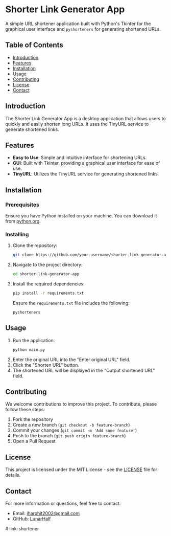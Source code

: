 # Shorter Link Generator App

A simple URL shortener application built with Python's Tkinter for the graphical user interface and `pyshorteners` for generating shortened URLs.

## Table of Contents

- [Introduction](#introduction)
- [Features](#features)
- [Installation](#installation)
- [Usage](#usage)
- [Contributing](#contributing)
- [License](#license)
- [Contact](#contact)

## Introduction

The Shorter Link Generator App is a desktop application that allows users to quickly and easily shorten long URLs. It uses the TinyURL service to generate shortened links.

## Features

- **Easy to Use**: Simple and intuitive interface for shortening URLs.
- **GUI**: Built with Tkinter, providing a graphical user interface for ease of use.
- **TinyURL**: Utilizes the TinyURL service for generating shortened links.

## Installation

### Prerequisites

Ensure you have Python installed on your machine. You can download it from [python.org](https://www.python.org/).

### Installing

1. Clone the repository:
    ```sh
    git clone https://github.com/your-username/shorter-link-generator-app.git
    ```
2. Navigate to the project directory:
    ```sh
    cd shorter-link-generator-app
    ```
3. Install the required dependencies:
    ```sh
    pip install -r requirements.txt
    ```
    Ensure the `requirements.txt` file includes the following:
    ```
    pyshorteners
    ```

## Usage

1. Run the application:
    ```sh
    python main.py
    ```
2. Enter the original URL into the "Enter original URL" field.
3. Click the "Shorten URL" button.
4. The shortened URL will be displayed in the "Output shortened URL" field.

## Contributing

We welcome contributions to improve this project. To contribute, please follow these steps:

1. Fork the repository
2. Create a new branch (`git checkout -b feature-branch`)
3. Commit your changes (`git commit -m 'Add some feature'`)
4. Push to the branch (`git push origin feature-branch`)
5. Open a Pull Request

## License

This project is licensed under the MIT License - see the [LICENSE](LICENSE) file for details.

## Contact

For more information or questions, feel free to contact:

- Email: jharohit2002@gmail.com
- GitHub: [LunarHalf](https://github.com/LunarHalf)

#   l i n k - s h o r t e n e r  
 